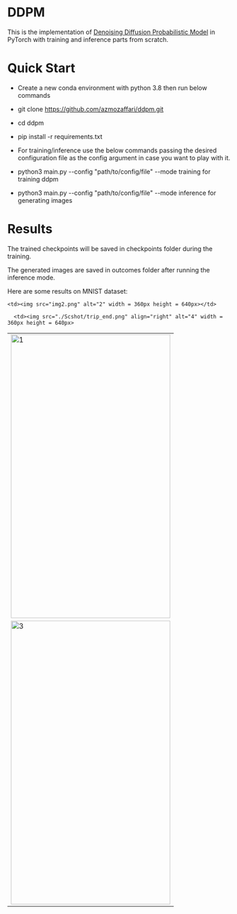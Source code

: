 # DDPM

This is the implementation of [Denoising Diffusion Probabilistic Model](https://arxiv.org/abs/2006.11239) in PyTorch with training and inference parts from scratch.


# Quick Start
* Create a new conda environment with python 3.8 then run below commands

* git clone https://github.com/azmozaffari/ddpm.git

* cd ddpm

* pip install -r requirements.txt

* For training/inference use the below commands passing the desired configuration file as the config argument in case you want to play with it.

* python3 main.py --config "path/to/config/file" --mode training       for training ddpm

* python3 main.py --config "path/to/config/file" --mode inference      for generating images

# Results
The trained checkpoints will be saved in checkpoints folder during the training.

The generated images are saved in outcomes folder after running the inference mode.

Here are some results on MNIST dataset:

<table>
  <tr>
    <td> <img src="img1.png"  alt="1" width = 360px height = 640px ></td>

    <td><img src="img2.png" alt="2" width = 360px height = 640px></td>
   </tr> 
   <tr>
      <td><img src="./Scshot/cab_arrived.png" alt="3" width = 360px height = 640px></td>

      <td><img src="./Scshot/trip_end.png" align="right" alt="4" width = 360px height = 640px>
  </td>
  </tr>
</table>
